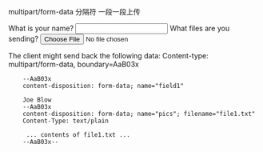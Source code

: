multipart/form-data  分隔符  一段一段上传
  <FORM ACTION="http://server.dom/cgi/handle" 
  ENCTYPE="multipart/form-data" METHOD=POST>
    What is your name? <INPUT TYPE=TEXT NAME=submitter>
    What files are you sending? <INPUT TYPE=FILE NAME=pics>
  </FORM>
  <!-- 格式如下 -->
        The client might send back the following data:
        Content-type: multipart/form-data, boundary=AaB03x

        --AaB03x
        content-disposition: form-data; name="field1"

        Joe Blow
        --AaB03x
        content-disposition: form-data; name="pics"; filename="file1.txt"
        Content-Type: text/plain

         ... contents of file1.txt ...
        --AaB03x--